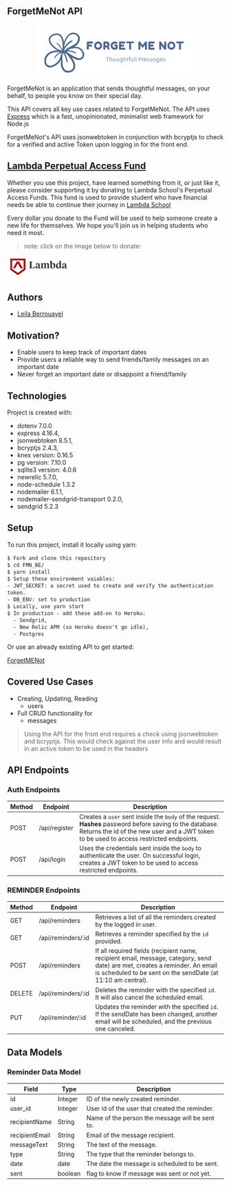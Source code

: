 ## ForgetMeNot API
<p align="center">
  <img alt="forget Me Not homepage" src="https://github.com/leila100/forgetMeNot/blob/master/forgetmenot/src/assets/images/logo2.png">
</p>

ForgetMeNot is an application that sends thoughtful messages, on your behalf, to people you know on their special day.

This API covers all key use cases related to ForgetMeNot. The API uses [Express](https://expressjs.com/) which is a fast, unopinionated, minimalist web framework for Node.js

ForgetMeNot's API uses jsonwebtoken in conjunction with bcryptjs to check for a verified and active Token upon logging in for the front end.

## [Lambda Perpetual Access Fund](https://lambdapaf.org/)

Whether you use this project, have learned something from it, or just like it, please consider supporting it by donating to Lambda School's Perpetual Access Funds. This fund is used to provide student who have financial needs be able to continue their journey in [Lambda School](https://lambdaschool.com/)

Every dollar you donate to the Fund will be used to help someone create a new life for themselves. We hope you'll join us in helping students who need it most.

> note: click on the image below to donate:

[![button](https://github.com/labspt3-nutrition-tracker/nutrition-tracker-BE/blob/david-chua/Images/Lambda%20School.png)](https://lambdapaf.org/)

## Authors

* [Leila Berrouayel](https://github.com/leila100)

## Motivation?

- Enable users to keep track of important dates
- Provide users a reliable way to send friends/family messages on an important date
- Never forget an important date or disappoint a friend/family

## Technologies

Project is created with:
  * dotenv 7.0.0
  * express 4.16.4,
  * jsonwebtoken 8.5.1,
  * bcryptjs 2.4.3,
  * knex version: 0.16.5
  * pg version: 7.10.0
  * sqlite3 version: 4.0.6
  * newrelic 5.7.0,
  * node-schedule 1.3.2
  * nodemailer 6.1.1,
  * nodemailer-sendgrid-transport 0.2.0,
  * sendgrid 5.2.3

## Setup

To run this project, install it locally using yarn:

    $ Fork and clone this repository
    $ cd FMN_BE/
    $ yarn install
    $ Setup these environment vaiables:
    - JWT_SECRET: a secret used to create and verify the authentication token.
    - DB_ENV: set to production
    $ Locally, use yarn start
    $ In production - add these add-on to Heroku: 
      - Sendgrid, 
      - New Relic APM (so Heroku doesn't go idle),
      - Postgres

Or use an already existing API to get started:

[ForgetMENot](https://fmn-be.herokuapp.com/)

## Covered Use Cases

  * Creating, Updating, Reading
    * users
  * Full CRUD functionality for
    * messages

 > Using the API for the front end requires a check using jsonwebtoken and bcryptjs. This would check against the user info and would result in an active token to be used in the headers

## API Endpoints

### Auth Endpoints

| Method | Endpoint      | Description                                                                                                                                                                                          |
| ------ | ------------- | ---------------------------------------------------------------------------------------------------------------------------------------------------------------------------------------------------- |
| POST   | /api/register | Creates a `user` sent inside the `body` of the request. **Hashes** password before saving to the database. Returns the id of the new user and a JWT token to be used to access restricted endpoints. |
| POST   | /api/login    | Uses the credentials sent inside the `body` to authenticate the user. On successful login, creates a JWT token to be used to access restricted endpoints.                                            |

### REMINDER Endpoints

| Method | Endpoint           | Description                                                                                                                                                                                 |
| ------ | ------------------ | ------------------------------------------------------------------------------------------------------------------------------------------------------------------------------------------- |
| GET    | /api/reminders     | Retrieves a list of all the reminders created by the logged in user.                                                                                                                        |
| GET    | /api/reminders/:id | Retrieves a reminder specified by the `id` provided.                                                                                                                                        |
| POST   | /api/reminders     | If all required fields (recipient name, recipient email, message, category, send date) are met, creates a reminder. An email is scheduled to be sent on the sendDate (at 11:10 am central). |
| DELETE | /api/reminders/:id | Deletes the reminder with the specified `id`. It will also cancel the scheduled email.                                                                                                      |
| PUT    | /api/reminder/:id  | Updates the reminder with the specified `id`. If the sendDate has been changed, another email will be scheduled, and the previous one canceled.                                             |

## Data Models

### Reminder Data Model

| Field          | Type    | Description                                     |
| -------------- | ------- | ----------------------------------------------- |
| id             | Integer | ID of the newly created reminder.               |
| user_id        | Integer | User id of the user that created the reminder.  |
| recipientName  | String  | Name of the person the message will be sent to. |
| recipientEmail | String  | Email of the message recipient.                 |
| messageText    | String  | The text of the message.                        |
| type           | String  | The type that the reminder belongs to.          |
| date           | date    | The date the message is scheduled to be sent.   |
| sent           | boolean | flag to know if message was sent or not yet.    |
